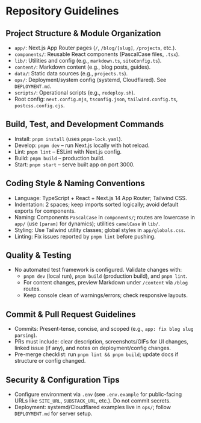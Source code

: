 # Repository Guidelines

## Project Structure & Module Organization
- `app/`: Next.js App Router pages (`/`, `/blog/[slug]`, `/projects`, etc.).
- `components/`: Reusable React components (PascalCase files, `.tsx`).
- `lib/`: Utilities and config (e.g., `markdown.ts`, `siteConfig.ts`).
- `content/`: Markdown content (e.g., blog posts, guides).
- `data/`: Static data sources (e.g., `projects.ts`).
- `ops/`: Deployment/system config (systemd, Cloudflared). See `DEPLOYMENT.md`.
- `scripts/`: Operational scripts (e.g., `redeploy.sh`).
- Root config: `next.config.mjs`, `tsconfig.json`, `tailwind.config.ts`, `postcss.config.cjs`.

## Build, Test, and Development Commands
- Install: `pnpm install` (uses `pnpm-lock.yaml`).
- Develop: `pnpm dev` – run Next.js locally with hot reload.
- Lint: `pnpm lint` – ESLint with Next.js config.
- Build: `pnpm build` – production build.
- Start: `pnpm start` – serve built app on port 3000.

## Coding Style & Naming Conventions
- Language: TypeScript + React + Next.js 14 App Router; Tailwind CSS.
- Indentation: 2 spaces; keep imports sorted logically; avoid default exports for components.
- Naming: Components `PascalCase` in `components/`; routes are lowercase in `app/` (use `[param]` for dynamics); utilities `camelCase` in `lib/`.
- Styling: Use Tailwind utility classes; global styles in `app/globals.css`.
- Linting: Fix issues reported by `pnpm lint` before pushing.

## Quality & Testing
- No automated test framework is configured. Validate changes with:
  - `pnpm dev` (local run), `pnpm build` (production build), and `pnpm lint`.
  - For content changes, preview Markdown under `/content` via `/blog` routes.
  - Keep console clean of warnings/errors; check responsive layouts.

## Commit & Pull Request Guidelines
- Commits: Present-tense, concise, and scoped (e.g., `app: fix blog slug parsing`).
- PRs must include: clear description, screenshots/GIFs for UI changes, linked issue (if any), and notes on deployment/config changes.
- Pre-merge checklist: run `pnpm lint && pnpm build`; update docs if structure or config changed.

## Security & Configuration Tips
- Configure environment via `.env` (see `.env.example` for public-facing URLs like `SITE_URL`, `SUBSTACK_URL`, etc.). Do not commit secrets.
- Deployment: systemd/Cloudflared examples live in `ops/`; follow `DEPLOYMENT.md` for server setup.

